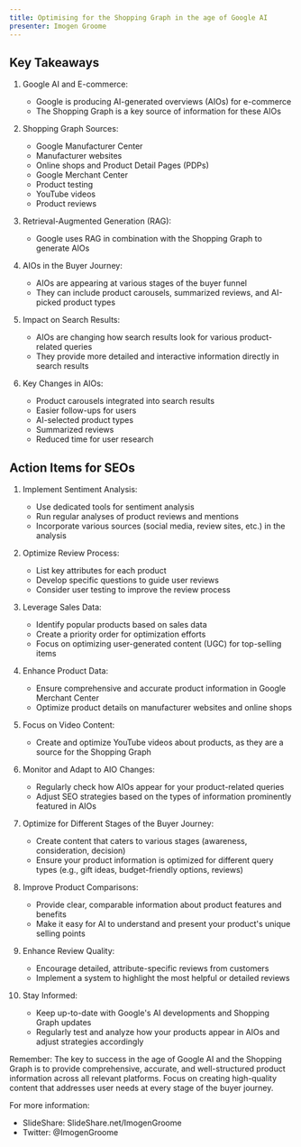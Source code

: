 ```yaml
---
title: Optimising for the Shopping Graph in the age of Google AI
presenter: Imogen Groome
---
```

## Key Takeaways

1. Google AI and E-commerce:
   - Google is producing AI-generated overviews (AIOs) for e-commerce
   - The Shopping Graph is a key source of information for these AIOs

2. Shopping Graph Sources:
   - Google Manufacturer Center
   - Manufacturer websites
   - Online shops and Product Detail Pages (PDPs)
   - Google Merchant Center
   - Product testing
   - YouTube videos
   - Product reviews

3. Retrieval-Augmented Generation (RAG):
   - Google uses RAG in combination with the Shopping Graph to generate AIOs

4. AIOs in the Buyer Journey:
   - AIOs are appearing at various stages of the buyer funnel
   - They can include product carousels, summarized reviews, and AI-picked product types

5. Impact on Search Results:
   - AIOs are changing how search results look for various product-related queries
   - They provide more detailed and interactive information directly in search results

6. Key Changes in AIOs:
   - Product carousels integrated into search results
   - Easier follow-ups for users
   - AI-selected product types
   - Summarized reviews
   - Reduced time for user research

## Action Items for SEOs

1. Implement Sentiment Analysis:
   - Use dedicated tools for sentiment analysis
   - Run regular analyses of product reviews and mentions
   - Incorporate various sources (social media, review sites, etc.) in the analysis

2. Optimize Review Process:
   - List key attributes for each product
   - Develop specific questions to guide user reviews
   - Consider user testing to improve the review process

3. Leverage Sales Data:
   - Identify popular products based on sales data
   - Create a priority order for optimization efforts
   - Focus on optimizing user-generated content (UGC) for top-selling items

4. Enhance Product Data:
   - Ensure comprehensive and accurate product information in Google Merchant Center
   - Optimize product details on manufacturer websites and online shops

5. Focus on Video Content:
   - Create and optimize YouTube videos about products, as they are a source for the Shopping Graph

6. Monitor and Adapt to AIO Changes:
   - Regularly check how AIOs appear for your product-related queries
   - Adjust SEO strategies based on the types of information prominently featured in AIOs

7. Optimize for Different Stages of the Buyer Journey:
   - Create content that caters to various stages (awareness, consideration, decision)
   - Ensure your product information is optimized for different query types (e.g., gift ideas, budget-friendly options, reviews)

8. Improve Product Comparisons:
   - Provide clear, comparable information about product features and benefits
   - Make it easy for AI to understand and present your product's unique selling points

9. Enhance Review Quality:
   - Encourage detailed, attribute-specific reviews from customers
   - Implement a system to highlight the most helpful or detailed reviews

10. Stay Informed:
    - Keep up-to-date with Google's AI developments and Shopping Graph updates
    - Regularly test and analyze how your products appear in AIOs and adjust strategies accordingly

Remember: The key to success in the age of Google AI and the Shopping Graph is to provide comprehensive, accurate, and well-structured product information across all relevant platforms. Focus on creating high-quality content that addresses user needs at every stage of the buyer journey.

For more information:
- SlideShare: SlideShare.net/ImogenGroome
- Twitter: @ImogenGroome
